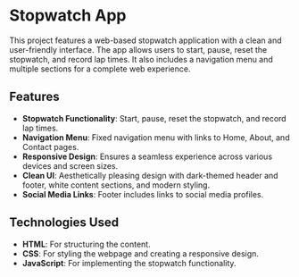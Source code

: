# Stopwatch App

This project features a web-based stopwatch application with a clean and user-friendly interface. The app allows users to start, pause, reset the stopwatch, and record lap times. It also includes a navigation menu and multiple sections for a complete web experience.

## Features

- **Stopwatch Functionality**: Start, pause, reset the stopwatch, and record lap times.
- **Navigation Menu**: Fixed navigation menu with links to Home, About, and Contact pages.
- **Responsive Design**: Ensures a seamless experience across various devices and screen sizes.
- **Clean UI**: Aesthetically pleasing design with dark-themed header and footer, white content sections, and modern styling.
- **Social Media Links**: Footer includes links to social media profiles.

## Technologies Used

- **HTML**: For structuring the content.
- **CSS**: For styling the webpage and creating a responsive design.
- **JavaScript**: For implementing the stopwatch functionality.
